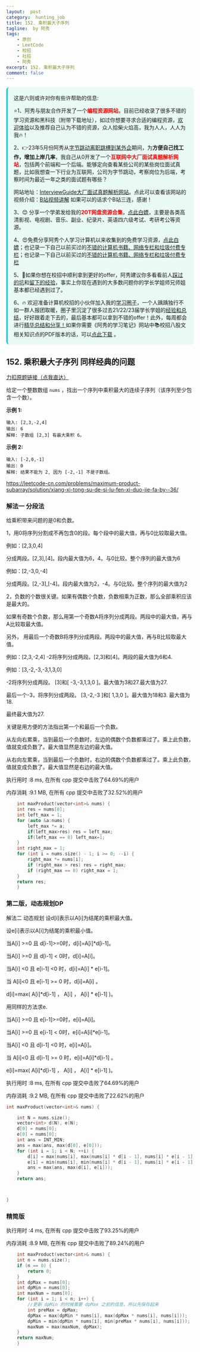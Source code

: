 ```yaml
---
layout:  post
category:  hunting_job
title: 152. 乘积最大子序列 
tagline:  by 阿秀
tags:
    - 原创
    - LeetCode
    - 校招
    - 社招
    - 阿秀
excerpt: 152. 乘积最大子序列 
comment: false
---
```






<div style="border-color: #24C6DC;
            background-color: #e9f9f3;         
            margin: 1rem 0;
        padding: .25rem 1rem;
        border-left-width: .3rem;
        border-left-style: solid;
        border-radius: .5rem;
        color: inherit;">
  <p>这是六则或许对你有些许帮助的信息:</p>
<p>⭐️1、阿秀与朋友合作开发了一个<span style="font-weight:bold;color:red">编程资源网站</span>，目前已经收录了很多不错的学习资源和黑科技（附带下载地址），如过你想要寻求合适的编程资源，<a href="https://tools.interviewguide.cn/home" style="text-decoration: underline" target="_blank">欢迎体验</a>以及推荐自己认为不错的资源，众人拾柴火焰高，我为人人，人人为我🔥！</p>  <p>2、👉23年5月份阿秀从<a style="text-decoration: underline" href="https://mp.weixin.qq.com/s?__biz=Mzk0ODU4MzEzMw==&mid=2247512170&idx=1&sn=c4a04a383d2dfdece676b75f17224e78" target="_blank">字节跳动离职跳槽到某外企</a>期间，为<span style="font-weight:bold">方便自己找工作，增加上岸几率</span>，我自己从0开发了一个<span style="font-weight:bold;color:red">互联网中大厂面试真题解析网站</span>，包括两个前端和一个后端。能够定向查看某些公司的某些岗位面试真题，比如我想查一下行业为互联网，公司为字节跳动，考察岗位为后端，考察时间为最近一年之类的面试题有哪些？
<div align="center">
</div>网站地址：<a style="text-decoration: underline" href="https://top.interviewguide.cn/" target="_blank">InterviewGuide大厂面试真题解析网站</a>。点此可以查看该网站的视频介绍：<a style="text-decoration: underline" href="https://www.bilibili.com/video/BV1f94y1C7BL" target="_blank">B站视频讲解</a>   如果可以的话求个B站三连，感谢！
  </p>3、😊
    分享一个学弟发给我的<span style="font-weight:bold;color:red">20T网盘资源合集</span>，<a style="text-decoration: underline" href="https://docs.qq.com/sheet/DY3VPVklVaFFMcUZ4?tab=9h5afr" target="_blank">点此白嫖</a>，主要是各类高清影视、电视剧、音乐、副业、纪录片、英语四六级考试、考研考公等资源。
  </p>
  <p>4、😍免费分享阿秀个人学习计算机以来收集到的免费学习资源，<a style="text-decoration: underline" href="/notes/07-resources/01-free/01-introduce.html" target="_blank">点此白嫖</a>；也记录一下自己以前买过的<a style="text-decoration: underline" href="/notes/07-resources/02-precious.html" target="_blank">不错的计算机书籍、网络专栏和垃圾付费专栏</a>；也记录一下自己以前买过的<a style="text-decoration: underline" href="/notes/07-resources/02-precious.html" target="_blank">不错的计算机书籍、网络专栏和垃圾付费专栏</a>
  </p>
  <p>5、🚀如果你想在校招中顺利拿到更好的offer，阿秀建议你多看看前人<a style="text-decoration: underline" href="https://www.yuque.com/tuobaaxiu/httmmc/npg1k81zeq4wfpyz" target="_blank">踩过的坑</a>和<a style="text-decoration: underline"  target="_blank" href="https://www.yuque.com/tuobaaxiu/httmmc/gge9ppd0mbu2d3dp">留下的经验</a>，事实上你现在遇到的大多数问题你的学长学姐师兄师姐基本都已经遇到过了。
  </p>
  <p>6、🔥 欢迎准备计算机校招的小伙伴加入我的<a  style="text-decoration: underline" href="https://www.yuque.com/tuobaaxiu/httmmc/xg0otqvc17wfx4u9" target="_blank">学习圈子</a>，一个人踽踽独行不如一群人报团取暖，圈子里沉淀了很多过去21/22/23届学长学姐的<a  style="text-decoration: underline" href="https://www.yuque.com/tuobaaxiu/httmmc/gge9ppd0mbu2d3dp" target="_blank">经验和总结</a>，好好跟着走下去的，最后基本都可以拿到不错的offer！此外，每周都会进行<a  style="text-decoration: underline" href="https://www.yuque.com/tuobaaxiu/httmmc/npg1k81zeq4wfpyz" target="_blank">精华总结和分享！</a>如果你需要《阿秀的学习笔记》网站中📚︎校招八股文相关知识点的PDF版本的话，可以<a style="text-decoration: underline" href="https://www.yuque.com/tuobaaxiu/httmmc/qs0yn66apvkzw0ps" target="_blank">点此下载</a> 。</p>   </div>




## 152. 乘积最大子序列 同样经典的问题

[力扣原题链接（点我直达）](https://leetcode-cn.com/problems/maximum-product-subarray/)

给定一个整数数组 `nums` ，找出一个序列中乘积最大的连续子序列（该序列至少包含一个数）。

**示例 1:**

```
输入: [2,3,-2,4]
输出: 6
解释: 子数组 [2,3] 有最大乘积 6。
```

**示例 2:**

```
输入: [-2,0,-1]
输出: 0
解释: 结果不能为 2, 因为 [-2,-1] 不是子数组。
```



https://leetcode-cn.com/problems/maximum-product-subarray/solution/xiang-xi-tong-su-de-si-lu-fen-xi-duo-jie-fa-by--36/





### 解法一 分段法

给乘积带来问题的是0和负数。

1，用0将序列分割成不再包含0的段。每个段中的最大值，再与0比较取最大值。

例如：[2,3,0,4]

分成两段。[2,3],[4]。段内最大值为6，4。与0比较。整个序列的最大值为6

例如：[2,-3,0,-4]

分成两段。[2,-3],[-4]。段内最大值为2，-4。与0比较。整个序列的最大值为2

2，负数的个数很关键。如果有偶数个负数，负数相乘为正数，那么全部乘积应该是最大的。

如果有奇数个负数，那么用第一个奇数A将序列分成两段。两段中的最大值，再与A比较取最大值。

另外， 用最后一个奇数B将序列分成两段。两段中的最大值，再与B比较取最大值。

例如：[2,3,-2,4]
-2将序列分成两段。[2,3]和[4]。两段的最大值为6和4.

例如：[3,-2,-3,-3,1,3,0]

-2将序列分成两段。 [3]和[ -3,-3,1,3,0 ]。最大值为3和27.最大值为27.

最后一个-3，将序列分成两段。 [3,-2,-3 ]和[ 1,3,0 ]。最大值为18和3. 最大值为18.

最终最大值为27.

关键是用方便的方法指出第一个和最后一个负数。

从左向右累乘，当到最后一个负数时，左边的偶数个负数都乘过了。乘上此负数，值就变成负数了。最大值显然是左边的最大值。

从右向左累乘，当到最后一个负数时，右边的偶数个负数都乘过了。乘上此负数，值就变成负数了。最大值显然是右边的最大值。





执行用时 :8 ms, 在所有 cpp 提交中击败了64.69%的用户

内存消耗 :9.1 MB, 在所有 cpp 提交中击败了32.52%的用户





```c++
    int maxProduct(vector<int>& nums) {
	int res = nums[0];
	int left_max = 1;
	for (auto &a:nums) {
		left_max *= a;
		if(left_max>res) res = left_max;
		if(left_max == 0) left_max=1;
	}
	int right_max = 1;
	for (int i = nums.size() - 1; i >= 0; --i) {
		right_max *= nums[i];
		if (right_max > res) res = right_max;
		if (right_max == 0) right_max = 1;
	}
	return res;
    }
```





### 第二版，动态规划DP

解法二 动态规划
设d[i]表示以A[i]为结尾的乘积最大值。

设e[i]表示以A[i]为结尾的乘积最小值。

当A[i] >=0 且 d[i-1]>=0时，d[i]=A[i]*d[i-1]。

当A[i] >=0 且 d[i-1] < 0时，d[i]=A[i]。

当A[i] <0 且 e[i-1] <0 时，d[i]=A[i] * e[i-1]。

当 A[i]<0 且 e[i-1] >= 0 时，d[i]=A[i] 。

d[i]=max( A[i]*d[i-1] ， A[i] ， A[i] * e[i-1] )。

用同样的方法求e.

当A[i] >=0 且 e[i-1]>=0时，e[i]=A[i]。

当A[i] >=0 且 e[i-1] < 0时，e[i]=A[i]*e[i-1]。

当A[i] <0 且 d[i-1] <0 时，e[i]=A[i]。

当 A[i]<0 且 d[i-1] >= 0 时，e[i]=A[i]*d[i-1] 。

e[i]=max( A[i]*d[i-1] ， A[i] ， A[i] * e[i-1] )。





执行用时 :8 ms, 在所有 cpp 提交中击败了64.69%的用户

内存消耗 :9.2 MB, 在所有 cpp 提交中击败了22.62%的用户



```c++
int maxProduct(vector<int>& nums) {

	int N = nums.size();
	vector<int> d(N), e(N);
	d[0] = nums[0];
	e[0] = nums[0];
	int ans = INT_MIN;
	ans = max(ans, max(d[0], e[0]));
	for (int i = 1; i < N; ++i) {
		d[i] = max(nums[i], max(nums[i] * d[i - 1], nums[i] * e[i - 1]));
		e[i] = min(nums[i], min(nums[i] * d[i - 1], nums[i] * e[i - 1]));
		ans = max(ans, max(d[i], e[i]));
	}
	return ans;



}
```





### 精简版

执行用时 :4 ms, 在所有 cpp 提交中击败了93.25%的用户

内存消耗 :8.9 MB, 在所有 cpp 提交中击败了89.24%的用户

```c++
    int maxProduct(vector<int>& nums) {
	int n = nums.size();
	if (n == 0) {
		return 0;
	}
	int dpMax = nums[0];
	int dpMin = nums[0];
	int maxNum = nums[0];
	for (int i = 1; i < n; i++) {
		//更新 dpMin 的时候需要 dpMax 之前的信息，所以先保存起来
		int preMax = dpMax;
		dpMax = max(dpMin * nums[i], max(dpMax * nums[i], nums[i]));
		dpMin = min(dpMin * nums[i], min(preMax * nums[i], nums[i]));
		maxNum = max(maxNum, dpMax);
	}
	return maxNum;
    }
```

<p id="最大正方形"></p>



